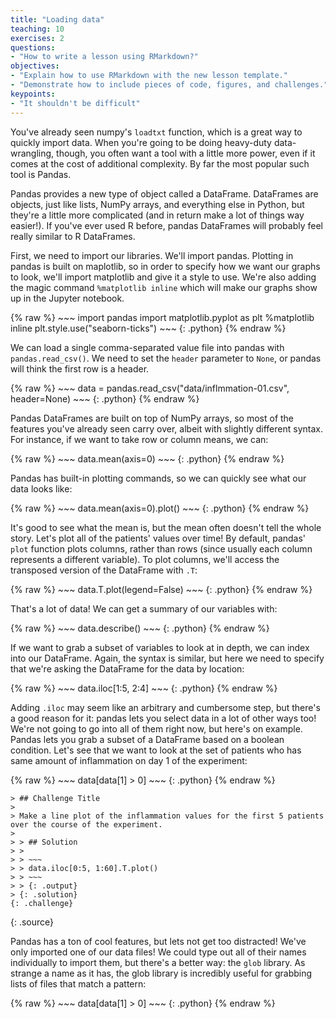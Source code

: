 ```yaml
---
title: "Loading data"
teaching: 10
exercises: 2
questions:
- "How to write a lesson using RMarkdown?"
objectives:
- "Explain how to use RMarkdown with the new lesson template."
- "Demonstrate how to include pieces of code, figures, and challenges."
keypoints:
- "It shouldn't be difficult"
---
```


You've already seen numpy's `loadtxt` function, which is a great way to quickly import data. When you're going to be doing heavy-duty data-wrangling, though, you often want a tool with a little more power, even if it comes at the cost of additional complexity. By far the most popular such tool is Pandas.

Pandas provides a new type of object called a DataFrame. DataFrames are objects, just like lists, NumPy arrays, and everything else in Python, but they're a little more complicated (and in return make a lot of things way easier!). If you've ever used R before, pandas DataFrames will probably feel really similar to R DataFrames.

First, we need to import our libraries. We'll import pandas. Plotting in pandas is built on maplotlib, so in order to specify how we want our graphs to look, we'll import matplotlib and give it a style to use. We're also adding the magic command `%matplotlib inline` which will make our graphs show up in the Jupyter notebook.

{% raw %}
    ~~~
    import pandas
    import matplotlib.pyplot as plt
    %matplotlib inline
    plt.style.use("seaborn-ticks")
    ~~~
    {: .python}
{% endraw %}


We can load a single comma-separated value file into pandas with `pandas.read_csv()`. We need to set the `header` parameter to `None`, or pandas will think the first row is a header.

{% raw %}
    ~~~
    data = pandas.read_csv("data/inflmmation-01.csv", header=None)
    ~~~
    {: .python}
{% endraw %}

Pandas DataFrames are built on top of NumPy arrays, so most of the features you've already seen carry over, albeit with slightly different syntax. For instance, if we want to take row or column means, we can:

{% raw %}
    ~~~
    data.mean(axis=0)
    ~~~
    {: .python}
{% endraw %}


Pandas has built-in plotting commands, so we can quickly see what our data looks like:

{% raw %}
    ~~~
    data.mean(axis=0).plot()
    ~~~
    {: .python}
{% endraw %}

It's good to see what the mean is, but the mean often doesn't tell the whole story. Let's plot all of the patients' values over time! By default, pandas' `plot` function plots columns, rather than rows (since usually each column represents a different variable). To plot columns, we'll access the transposed version of the DataFrame with `.T`:

{% raw %}
    ~~~
    data.T.plot(legend=False)
    ~~~
    {: .python}
{% endraw %}

That's a lot of data! We can get a summary of our variables with:

{% raw %}
    ~~~
    data.describe()
    ~~~
    {: .python}
{% endraw %}

If we want to grab a subset of variables to look at in depth, we can index into our DataFrame. Again, the syntax is similar, but here we need to specify that we're asking the DataFrame for the data by location:

{% raw %}
    ~~~
    data.iloc[1:5, 2:4]
    ~~~
    {: .python}
{% endraw %}

Adding `.iloc` may seem like an arbitrary and cumbersome step, but there's a good reason for it: pandas lets you select data in a lot of other ways too! We're not going to go into all of them right now, but here's on example. Pandas lets you grab a subset of a DataFrame based on a boolean condition. Let's see that we want to look at the set of patients who has same amount of inflammation on day 1 of the experiment:

{% raw %}
    ~~~
    data[data[1] > 0]
    ~~~
    {: .python}
{% endraw %}


~~~
> ## Challenge Title
>
> Make a line plot of the inflammation values for the first 5 patients over the course of the experiment.
>
> > ## Solution
> >
> > ~~~
> > data.iloc[0:5, 1:60].T.plot()
> > ~~~
> > {: .output}
> {: .solution}
{: .challenge}
~~~
{: .source}

Pandas has a ton of cool features, but lets not get too distracted! We've only imported one of our data files! We could type out all of their names individually to import them, but there's a better way: the `glob` library. As strange a name as it has, the glob library is incredibly useful for grabbing lists of files that match a pattern:

{% raw %}
    ~~~
    data[data[1] > 0]
    ~~~
    {: .python}
{% endraw %}
